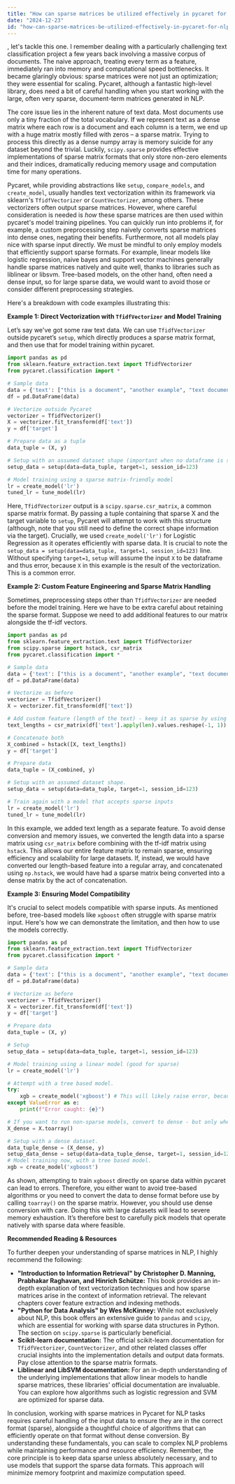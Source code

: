 ```yaml
---
title: "How can sparse matrices be utilized effectively in pycaret for NLP tasks?"
date: "2024-12-23"
id: "how-can-sparse-matrices-be-utilized-effectively-in-pycaret-for-nlp-tasks"
---
```


, let's tackle this one. I remember dealing with a particularly challenging text classification project a few years back involving a massive corpus of documents. The naive approach, treating every term as a feature, immediately ran into memory and computational speed bottlenecks. It became glaringly obvious: sparse matrices were not just an optimization; they were essential for scaling. Pycaret, although a fantastic high-level library, does need a bit of careful handling when you start working with the large, often very sparse, document-term matrices generated in NLP.

The core issue lies in the inherent nature of text data. Most documents use only a tiny fraction of the total vocabulary. If we represent text as a dense matrix where each row is a document and each column is a term, we end up with a huge matrix mostly filled with zeros – a sparse matrix. Trying to process this directly as a dense numpy array is memory suicide for any dataset beyond the trivial. Luckily, `scipy.sparse` provides effective implementations of sparse matrix formats that only store non-zero elements and their indices, dramatically reducing memory usage and computation time for many operations.

Pycaret, while providing abstractions like `setup`, `compare_models`, and `create_model`, usually handles text vectorization within its framework via sklearn's `TfidfVectorizer` or `CountVectorizer`, among others. These vectorizers often output sparse matrices. However, where careful consideration is needed is *how* these sparse matrices are then used within pycaret's model training pipelines. You can quickly run into problems if, for example, a custom preprocessing step naively converts sparse matrices into dense ones, negating their benefits. Furthermore, not all models play nice with sparse input directly. We must be mindful to only employ models that efficiently support sparse formats. For example, linear models like logistic regression, naive bayes and support vector machines generally handle sparse matrices natively and quite well, thanks to libraries such as liblinear or libsvm. Tree-based models, on the other hand, often need a dense input, so for large sparse data, we would want to avoid those or consider different preprocessing strategies.

Here's a breakdown with code examples illustrating this:

**Example 1: Direct Vectorization with `TfidfVectorizer` and Model Training**

Let’s say we've got some raw text data. We can use `TfidfVectorizer` outside pycaret’s `setup`, which directly produces a sparse matrix format, and then use that for model training within pycaret.

```python
import pandas as pd
from sklearn.feature_extraction.text import TfidfVectorizer
from pycaret.classification import *

# Sample data
data = {'text': ["this is a document", "another example", "text document example"], 'target': [0, 1, 0]}
df = pd.DataFrame(data)

# Vectorize outside Pycaret
vectorizer = TfidfVectorizer()
X = vectorizer.fit_transform(df['text'])
y = df['target']

# Prepare data as a tuple
data_tuple = (X, y)

# Setup with an assumed dataset shape (important when no dataframe is supplied)
setup_data = setup(data=data_tuple, target=1, session_id=123)

# Model training using a sparse matrix-friendly model
lr = create_model('lr')
tuned_lr = tune_model(lr)
```

Here, `TfidfVectorizer` output is a `scipy.sparse.csr_matrix`, a common sparse matrix format. By passing a tuple containing that sparse X and the target variable to `setup`, Pycaret will attempt to work with this structure (although, note that you still need to define the correct shape information via the target). Crucially, we used `create_model('lr')` for Logistic Regression as it operates efficiently with sparse data. It is crucial to note the `setup_data = setup(data=data_tuple, target=1, session_id=123)` line. Without specifying `target=1`, `setup` will assume the input `X` to be dataframe and thus error, because `X` in this example is the result of the vectorization. This is a common error.

**Example 2: Custom Feature Engineering and Sparse Matrix Handling**

Sometimes, preprocessing steps other than `TfidfVectorizer` are needed before the model training. Here we have to be extra careful about retaining the sparse format. Suppose we need to add additional features to our matrix alongside the tf-idf vectors.

```python
import pandas as pd
from sklearn.feature_extraction.text import TfidfVectorizer
from scipy.sparse import hstack, csr_matrix
from pycaret.classification import *

# Sample data
data = {'text': ["this is a document", "another example", "text document example"], 'target': [0, 1, 0]}
df = pd.DataFrame(data)

# Vectorize as before
vectorizer = TfidfVectorizer()
X = vectorizer.fit_transform(df['text'])

# Add custom feature (length of the text) - keep it as sparse by using sparse conversion.
text_lengths = csr_matrix(df['text'].apply(len).values.reshape(-1, 1))

# Concatenate both
X_combined = hstack([X, text_lengths])
y = df['target']

# Prepare data
data_tuple = (X_combined, y)

# Setup with an assumed dataset shape.
setup_data = setup(data=data_tuple, target=1, session_id=123)

# Train again with a model that accepts sparse inputs
lr = create_model('lr')
tuned_lr = tune_model(lr)
```

In this example, we added text length as a separate feature. To avoid dense conversion and memory issues, we converted the length data into a sparse matrix using `csr_matrix` before combining with the tf-idf matrix using `hstack`. This allows our entire feature matrix to remain sparse, ensuring efficiency and scalability for large datasets. If, instead, we would have converted our length-based feature into a regular array, and concatenated using `np.hstack`, we would have had a sparse matrix being converted into a dense matrix by the act of concatenation.

**Example 3: Ensuring Model Compatibility**

It's crucial to select models compatible with sparse inputs. As mentioned before, tree-based models like `xgboost` often struggle with sparse matrix input. Here's how we can demonstrate the limitation, and then how to use the models correctly.

```python
import pandas as pd
from sklearn.feature_extraction.text import TfidfVectorizer
from pycaret.classification import *

# Sample data
data = {'text': ["this is a document", "another example", "text document example"], 'target': [0, 1, 0]}
df = pd.DataFrame(data)

# Vectorize as before
vectorizer = TfidfVectorizer()
X = vectorizer.fit_transform(df['text'])
y = df['target']

# Prepare data
data_tuple = (X, y)

# Setup
setup_data = setup(data=data_tuple, target=1, session_id=123)

# Model training using a linear model (good for sparse)
lr = create_model('lr')

# Attempt with a tree based model.
try:
    xgb = create_model('xgboost') # This will likely raise error, because XGBoost does not use the sparse data natively within pycaret
except ValueError as e:
    print(f"Error caught: {e}")

# If you want to run non-sparse models, convert to dense - but only when absolutely required.
X_dense = X.toarray()

# Setup with a dense dataset.
data_tuple_dense = (X_dense, y)
setup_data_dense = setup(data=data_tuple_dense, target=1, session_id=123, session_id=123)
# Model training now, with a tree based model.
xgb = create_model('xgboost')
```

As shown, attempting to train `xgboost` directly on sparse data within pycaret can lead to errors. Therefore, you either want to avoid tree-based algorithms or you need to convert the data to dense format before use by calling `toarray()` on the sparse matrix. However, you should use dense conversion with care. Doing this with large datasets will lead to severe memory exhaustion. It’s therefore best to carefully pick models that operate natively with sparse data where feasible.

**Recommended Reading & Resources**

To further deepen your understanding of sparse matrices in NLP, I highly recommend the following:

*   **"Introduction to Information Retrieval" by Christopher D. Manning, Prabhakar Raghavan, and Hinrich Schütze:** This book provides an in-depth explanation of text vectorization techniques and how sparse matrices arise in the context of information retrieval. The relevant chapters cover feature extraction and indexing methods.
*   **"Python for Data Analysis" by Wes McKinney:** While not exclusively about NLP, this book offers an extensive guide to `pandas` and `scipy`, which are essential for working with sparse data structures in Python. The section on `scipy.sparse` is particularly beneficial.
*   **Scikit-learn documentation:** The official scikit-learn documentation for `TfidfVectorizer`, `CountVectorizer`, and other related classes offer crucial insights into the implementation details and output data formats. Pay close attention to the sparse matrix formats.
*   **Liblinear and LibSVM documentation:** For an in-depth understanding of the underlying implementations that allow linear models to handle sparse matrices, these libraries' official documentation are invaluable. You can explore how algorithms such as logistic regression and SVM are optimized for sparse data.

In conclusion, working with sparse matrices in Pycaret for NLP tasks requires careful handling of the input data to ensure they are in the correct format (sparse), alongside a thoughtful choice of algorithms that can efficiently operate on that format without dense conversion. By understanding these fundamentals, you can scale to complex NLP problems while maintaining performance and resource efficiency. Remember, the core principle is to keep data sparse unless absolutely necessary, and to use models that support the sparse data formats. This approach will minimize memory footprint and maximize computation speed.
